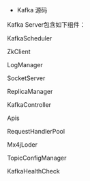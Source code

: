 * Kafka 源码

Kafka Server包含如下组件：

KafkaScheduler

ZkClient

LogManager

SocketServer

ReplicaManager

KafkaController

Apis

RequestHandlerPool

Mx4jLoder

TopicConfigManager

KafkaHealthCheck
